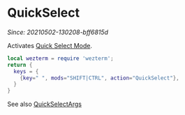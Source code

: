 # QuickSelect

*Since: 20210502-130208-bff6815d*

Activates [Quick Select Mode](../../../quickselect.md).

```lua
local wezterm = require 'wezterm';
return {
  keys = {
    {key=" ", mods="SHIFT|CTRL", action="QuickSelect"},
  }
}
```

See also [QuickSelectArgs](QuickSelectArgs.md)
